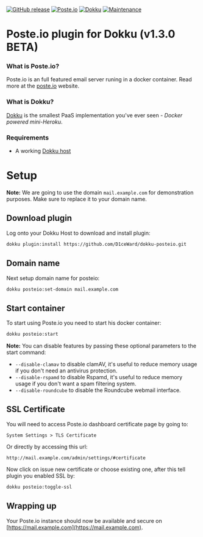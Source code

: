 [![GitHub release](https://img.shields.io/github/release/D1ceWard/dokku-posteio.svg)](https://github.com/D1ceWard/dokku-posteio)
[![Poste.io](https://img.shields.io/badge/Poste.io-2.2.21-blue.svg)](https://poste.io/changelog)
[![Dokku](https://img.shields.io/badge/Dokku-Repo-blue.svg)](https://github.com/dokku/dokku)
[![Maintenance](https://img.shields.io/badge/Maintained%3F-yes-green.svg)](https://github.com/D1ceWard/dokku-posteio/graphs/commit-activity)
# Poste.io plugin for Dokku (v1.3.0 BETA)

### What is Poste.io?

Poste.io is an full featured email server runing in a docker container. Read more at the [poste.io](https://poste.io/) website.

### What is Dokku?

[Dokku](http://dokku.viewdocs.io/dokku/) is the smallest PaaS implementation
you've ever seen - _Docker powered mini-Heroku_.

### Requirements
* A working [Dokku host](http://dokku.viewdocs.io/dokku/getting-started/installation/)

# Setup

**Note:** We are going to use the domain `mail.example.com` for demonstration
purposes. Make sure to replace it to your domain name.

## Download plugin
Log onto your Dokku Host to download and install plugin:
```bash
dokku plugin:install https://github.com/D1ceWard/dokku-posteio.git
```

## Domain name
Next setup domain name for posteio:

```bash
dokku posteio:set-domain mail.example.com
```

## Start container
To start using Poste.io you need to start his docker container:

``` bash
dokku posteio:start
```

**Note:** 
You can disable features by passing these optional parameters to the start command:
- `--disable-clamav` to disable clamAV, it's useful to reduce memory usage if you don't need an antivirus protection.
- `--disable-rspamd` to disable Rspamd, it's useful to reduce memory usage if you don't want a spam filtering system.
- `--disable-roundcube` to disable the Roundcube webmail interface.

## SSL Certificate

You will need to access Poste.io dashboard certificate page by going to:
```
System Settings > TLS Certificate
```
Or directly by accessing this url:
```
http://mail.example.com/admin/settings/#certificate
```

Now click on issue new certificate or choose existing one, after this tell plugin you enabled SSL by:
```bash
dokku posteio:toggle-ssl
```

## Wrapping up

Your Poste.io instance should now be available and secure on [https://mail.example.com](https://mail.example.com).
